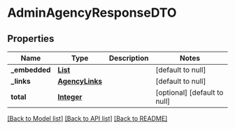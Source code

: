 # AdminAgencyResponseDTO
## Properties

Name | Type | Description | Notes
------------ | ------------- | ------------- | -------------
**\_embedded** | [**List**](AgencyAdminFullResponseDTO.md) |  | [default to null]
**\_links** | [**AgencyLinks**](AgencyLinks.md) |  | [default to null]
**total** | [**Integer**](integer.md) |  | [optional] [default to null]

[[Back to Model list]](../README.md#documentation-for-models) [[Back to API list]](../README.md#documentation-for-api-endpoints) [[Back to README]](../README.md)

